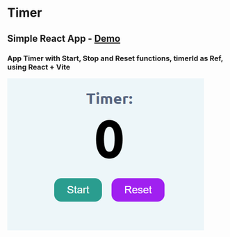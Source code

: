 # Timer

## Simple React App - [Demo](https://mve-react-timer.vercel.app/)

### App Timer with Start, Stop and Reset functions, timerId as Ref, using React + Vite

![Timer](screenshot/timer.png 'Timer')
